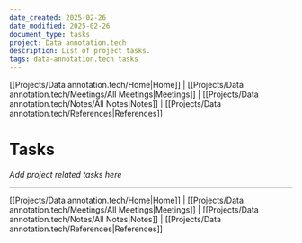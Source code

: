 ```yaml
---
date_created: 2025-02-26
date_modified: 2025-02-26
document_type: tasks
project: Data annotation.tech
description: List of project tasks.
tags: data-annotation.tech tasks
---
```

[[Projects/Data annotation.tech/Home|Home]] | [[Projects/Data annotation.tech/Meetings/All Meetings|Meetings]] | [[Projects/Data annotation.tech/Notes/All Notes|Notes]] | [[Projects/Data annotation.tech/References|References]]
# Tasks
*Add project related tasks here*

---
[[Projects/Data annotation.tech/Home|Home]] | [[Projects/Data annotation.tech/Meetings/All Meetings|Meetings]] | [[Projects/Data annotation.tech/Notes/All Notes|Notes]] | [[Projects/Data annotation.tech/References|References]]